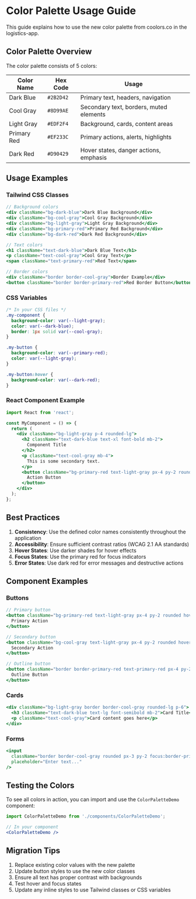 # Color Palette Usage Guide

This guide explains how to use the new color palette from coolors.co in the logistics-app.

## Color Palette Overview

The color palette consists of 5 colors:

| Color Name | Hex Code | Usage |
|------------|----------|--------|
| Dark Blue | `#2B2D42` | Primary text, headers, navigation |
| Cool Gray | `#8D99AE` | Secondary text, borders, muted elements |
| Light Gray | `#EDF2F4` | Background, cards, content areas |
| Primary Red | `#EF233C` | Primary actions, alerts, highlights |
| Dark Red | `#D90429` | Hover states, danger actions, emphasis |

## Usage Examples

### Tailwind CSS Classes

```jsx
// Background colors
<div className="bg-dark-blue">Dark Blue Background</div>
<div className="bg-cool-gray">Cool Gray Background</div>
<div className="bg-light-gray">Light Gray Background</div>
<div className="bg-primary-red">Primary Red Background</div>
<div className="bg-dark-red">Dark Red Background</div>

// Text colors
<h1 className="text-dark-blue">Dark Blue Text</h1>
<p className="text-cool-gray">Cool Gray Text</p>
<span className="text-primary-red">Red Text</span>

// Border colors
<div className="border border-cool-gray">Border Example</div>
<button className="border border-primary-red">Red Border Button</button>
```

### CSS Variables

```css
/* In your CSS files */
.my-component {
  background-color: var(--light-gray);
  color: var(--dark-blue);
  border: 1px solid var(--cool-gray);
}

.my-button {
  background-color: var(--primary-red);
  color: var(--light-gray);
}

.my-button:hover {
  background-color: var(--dark-red);
}
```

### React Component Example

```jsx
import React from 'react';

const MyComponent = () => {
  return (
    <div className="bg-light-gray p-4 rounded-lg">
      <h2 className="text-dark-blue text-xl font-bold mb-2">
        Component Title
      </h2>
      <p className="text-cool-gray mb-4">
        This is some secondary text.
      </p>
      <button className="bg-primary-red text-light-gray px-4 py-2 rounded hover:bg-dark-red transition-colors">
        Action Button
      </button>
    </div>
  );
};
```

## Best Practices

1. **Consistency**: Use the defined color names consistently throughout the application
2. **Accessibility**: Ensure sufficient contrast ratios (WCAG 2.1 AA standards)
3. **Hover States**: Use darker shades for hover effects
4. **Focus States**: Use the primary red for focus indicators
5. **Error States**: Use dark red for error messages and destructive actions

## Component Examples

### Buttons
```jsx
// Primary button
<button className="bg-primary-red text-light-gray px-4 py-2 rounded hover:bg-dark-red transition-colors">
  Primary Action
</button>

// Secondary button
<button className="bg-cool-gray text-light-gray px-4 py-2 rounded hover:bg-dark-blue transition-colors">
  Secondary Action
</button>

// Outline button
<button className="border border-primary-red text-primary-red px-4 py-2 rounded hover:bg-primary-red hover:text-light-gray transition-colors">
  Outline Button
</button>
```

### Cards
```jsx
<div className="bg-light-gray border border-cool-gray rounded-lg p-6">
  <h3 className="text-dark-blue text-lg font-semibold mb-2">Card Title</h3>
  <p className="text-cool-gray">Card content goes here</p>
</div>
```

### Forms
```jsx
<input 
  className="border border-cool-gray rounded px-3 py-2 focus:border-primary-red focus:outline-none"
  placeholder="Enter text..."
/>
```

## Testing the Colors

To see all colors in action, you can import and use the `ColorPaletteDemo` component:

```jsx
import ColorPaletteDemo from './components/ColorPaletteDemo';

// In your component
<ColorPaletteDemo />
```

## Migration Tips

1. Replace existing color values with the new palette
2. Update button styles to use the new color classes
3. Ensure all text has proper contrast with backgrounds
4. Test hover and focus states
5. Update any inline styles to use Tailwind classes or CSS variables
